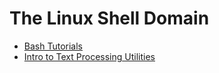 The Linux Shell Domain
=======================

* [Bash Tutorials](https://github.com/ohmycodelife/HackerRank/tree/master/The%20Linux%20Shell/Bash%20Tutorials)
* [Intro to Text Processing Utilities](https://github.com/ohmycodelife/HackerRank/tree/master/The%20Linux%20Shell/Intro%20to%20Text%20Processing%20Utilities)
